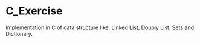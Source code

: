 # C_Exercise
Implementation in C of data structure like: Linked List, Doubly List, Sets and Dictionary.

